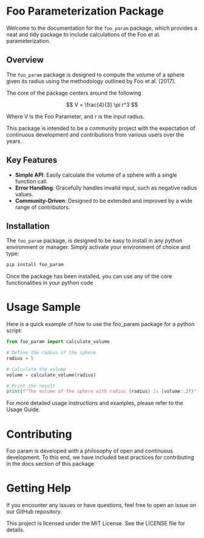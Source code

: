 # Foo Parameterization Package

Welcome to the documentation for the `foo_param` package, which provides a neat and tidy package to include calculations of the Foo et al. parameterization.

## Overview

The `foo_param` package is designed to compute the volume of a sphere given its radius using the methodology outlined by Foo et al. (2017). 

The core of the package centers around the following 

$$
V = \frac{4}{3} \pi r^3
$$

Where V is the Foo Parameter, and r is the input radius.

This package is intended to be a community project with the expectation of continuous development and contributions from various users over the years.

## Key Features

- **Simple API**: Easily calculate the volume of a sphere with a single function call.
- **Error Handling**: Gracefully handles invalid input, such as negative radius values.
- **Community-Driven**: Designed to be extended and improved by a wide range of contributors.

## Installation

The `foo_param` package, is designed to be easy to install in any python environment or manager. 
Simply activate your environment of choice and type:

```sh
pip install foo_param
```

Once the package has been installed, you can use any of the core functionalities in your python code

# Usage Sample
Here is a quick example of how to use the foo_param package for a python script:

```py
from foo_param import calculate_volume

# Define the radius of the sphere
radius = 5

# Calculate the volume
volume = calculate_volume(radius)

# Print the result
print(f"The volume of the sphere with radius {radius} is {volume:.2f}")

```

For more detailed usage instructions and examples, please refer to the Usage Guide.


# Contributing 

Foo param is developed with a philosophy of open and continuous development. To this end, we have included best practices for contributing in the docs section of this package



# Getting Help

If you encounter any issues or have questions, feel free to open an issue on our GitHub repository.

This project is licensed under the MIT License. See the LICENSE file for details.
